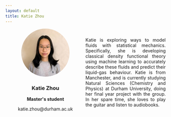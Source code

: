 ```yaml
---
layout: default
title: Katie Zhou
---
```


<div style="display: grid; grid-template-columns: 1fr 1fr; gap: 0px; align-items: center;">

<div style="text-align: center;">
    <img src="/group/portraits/katie.jpeg" alt="Katie Zhou" style="width: 60%; height: auto; border-radius: 50%;" />
    <div style="margin-top: 20px;">
        <h3>Katie Zhou</h3>
        <p><b>Master's student</b></p>
        <p>katie.zhou@durham.ac.uk</p>
    </div>
</div>

<div>
    <p style="display: flex; align-items: center; text-align: justify;"> Katie is exploring ways to model fluids with statistical mechanics. Specifically, she is developing classical density functional theory using machine learning to accurately describe these fluids and predict their liquid-gas behaviour. Katie is from Manchester, and is currently studying Natural Sciences (Chemistry and Physics) at Durham University, doing her final year project with the group. In her spare time, she loves to play the guitar and listen to audiobooks.</p>
</div>
